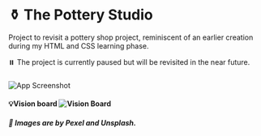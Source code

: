# ⚱ The Pottery Studio

Project to revisit a pottery shop project, reminiscent of an earlier creation during my HTML and CSS learning phase.

⏸️ The project is currently paused but will be revisited in the near future.

###

![App Screenshot](https://i.postimg.cc/mhxyXCkY/pottery-shop-1.png)

#### 💡Vision board ![`Vision Board`](https://i.postimg.cc/tC8NmChD/vision-board.png)

##### 🎨 Images are by Pexel and Unsplash.

```

```
